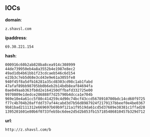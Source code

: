 
## IOCs

__domain__:

```text
z.shavsl.com
```
__ipaddress__:

```text
69.30.221.154
```
__hash__:

```text
000916c60b2ab828ba8cea914c308999
44de739950eb4a8a3552b4e1987e8ec2
49ad1db4b61bb1f23cdcaeb546c6d154
e23b3c7eb5d68e3cd43e9e61a3055fe8
940f45f8a5dfb16281a35cd8303cd98c1ab1fabd
47afaf89bb98705bb0b6eb2b14bdb8eaf84694fa
0ae049aab363fb8d2e164150dffbafd332725e00
9970809e1dedce286888f7d25790b4dcca1e704b
969e10e4a61cc5f80c414259c4d90c74bcf43ccd5678910700bdc14cd60f9725
f77c4b704b20affdd737af44cabd3d7b56d8987924f2179137bbeef0e4be0367
9b81bad2111312e669697b69b9f121a1f9519da61cd5d37689e38381c1ffad28
1395201601e80b6f0733feb5bc6dee2d5d2b853fb157185486810457b329d712
```
__url__:

```text
http://z.shavsl.com/b
```